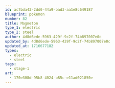 ```yaml
---
id: ac7bda43-2dd0-44a9-bad3-aa1e8c649187
blueprint: pokemon
number: 82
title: Magneton
type_1: electric
type_2: steel
author: 4d8d6ede-5963-429f-9c2f-74b897007e0c
updated_by: 4d8d6ede-5963-429f-9c2f-74b897007e0c
updated_at: 1716677182
types:
  - electric
  - steel
tags:
  - stage-1
art:
  - 170e308d-95b8-4024-b85c-e11ad021850e
---
```

